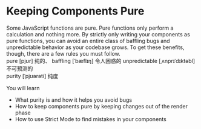 # Keeping Components Pure
Some JavaScript functions are pure. Pure functions only perform a calculation and nothing more. By strictly only writing your components as pure functions, you can avoid an entire class of baffling bugs and unpredictable behavior as your codebase grows. To get these benefits, though, there are a few rules you must follow.\
pure [pjʊr] 纯的、
baffling [ˈbæflɪŋ] 令人困惑的
unpredictable [ˌʌnprɪˈdɪktəbl] 不可预测的\
purity [ˈpjʊərəti] 纯度

You will learn
- What purity is and how it helps you avoid bugs
- How to keep components pure by keeping changes out of the render phase
- How to use Strict Mode to find mistakes in your components
